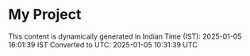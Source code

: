 # My Project

This content is dynamically generated in Indian Time (IST): 2025-01-05 16:01:39 IST
Converted to UTC: 2025-01-05 10:31:39 UTC
